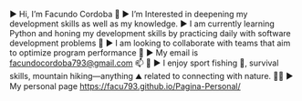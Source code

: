 ▶️ Hi, I’m Facundo Cordoba 🤝
▶️ I’m Interested in deepening my development skills as well as my knowledge.
▶️ I am currently learning Python and honing my development skills by practicing daily with software development problems 🧠
▶️ I am looking to collaborate with teams that aim to optimize program performance 🥇
▶️ My email is facundocordoba793@gmail.com 📫 📧
▶️ I enjoy sport fishing 🎣, survival skills, mountain hiking—anything ⛰️ related to connecting with nature. 🌲🌲
▶️ My personal page  https://facu793.github.io/Pagina-Personal/

<!---
Facu793/Facu793 is a ✨ special ✨ repository because its `README.md` (this file) appears on your GitHub profile.
You can click the Preview link to take a look at your changes.
--->
